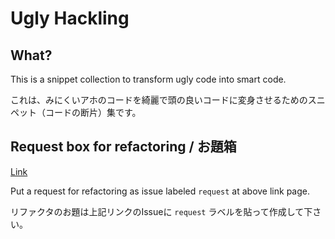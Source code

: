 # Ugly Hackling
## What?
This is a snippet collection to transform ugly code into smart code.

これは、みにくいアホのコードを綺麗で頭の良いコードに変身させるためのスニペット（コードの断片）集です。

## Request box for refactoring / お題箱
[Link](https://github.com/simpler-one/code.ugly-hackling/issues)

Put a request for refactoring as issue labeled `request` at above link page.

リファクタのお題は上記リンクのIssueに `request` ラベルを貼って作成して下さい。
